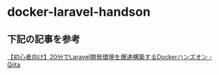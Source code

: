 # docker-laravel-handson

## 下記の記事を参考

[【初心者向け】20分でLaravel開発環境を爆速構築するDockerハンズオン - Qiita](https://qiita.com/ucan-lab/items/56c9dc3cf2e6762672f4)
